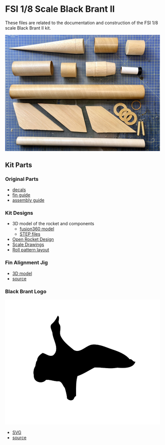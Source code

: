# FSI 1/8 Scale Black Brant II

These files are related to the documentation and construction of the FSI 1/8 scale Black Brant II kit.

![FSI kit parts](kit_parts.jpg)

## Kit Parts

### Original Parts

* [decals](fsi_bbii_decal.jpg)
* [fin guide](fsi_bbii_finguide.pdf)
* [assembly guide](fsi_bbii_assembly.pdf)

### Kit Designs

* 3D model of the rocket and components
  * [fusion360 model](fsi_bbii_model.f3d)
  * [STEP files](fsi_bbii_model.step)
* [Open Rocket Design](fsi_bbii.ork)
* [Scale Drawings](fsi_bbii_scale_drawings.pdf)
* [Roll pattern layout](roll-patten.png)

### Fin Alignment Jig

* [3D model](fin_aligner.3mf)
* [source](fin_aligner.scad)

### Black Brant Logo

![SVG](goose.svg)

* [SVG](goose.svg)
* [source](goose.afdesign)
